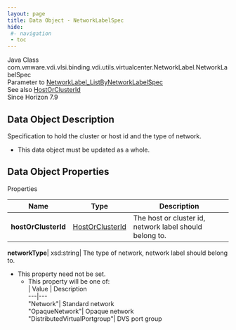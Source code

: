 ```yaml
---
layout: page
title: Data Object - NetworkLabelSpec
hide:
 #- navigation
 - toc
---
```






Java Class
    com.vmware.vdi.vlsi.binding.vdi.utils.virtualcenter.NetworkLabel.NetworkLabelSpec  
Parameter to
     [NetworkLabel_ListByNetworkLabelSpec](vdi.utils.virtualcenter.NetworkLabel.md#listByNetworkLabelSpec)  
See also
     [HostOrClusterId](vdi.entity.HostOrClusterId.md)  
Since 
    Horizon 7.9

## Data Object Description 

Specification to hold the cluster or host id and the type of network. 

  * This data object must be updated as a whole.



## Data Object Properties

Properties

Name |  Type |  Description   
---|---|---  
**hostOrClusterId**| [HostOrClusterId](vdi.entity.HostOrClusterId.md)|  The host or cluster id, network label should belong to.   
  
**networkType**|  xsd:string|  The type of network, network label should belong to.   


* This property need not be set.
  * This property will be one of:  
|  Value |  Description   
---|---  
"Network"| Standard network  
"OpaqueNetwork"| Opaque network  
"DistributedVirtualPortgroup"| DVS port group  

  
  
  
  
  
  

